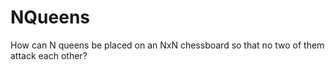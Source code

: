 # NQueens
How can N queens be placed on an NxN chessboard so that no two of them attack each other?
